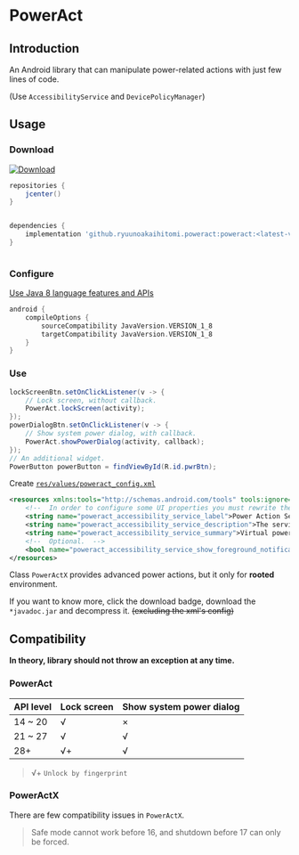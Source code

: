 # PowerAct

## Introduction

An Android library that can manipulate power-related actions with just few lines of code.

(Use `AccessibilityService` and `DevicePolicyManager`)

## Usage

### Download

[ ![Download](https://api.bintray.com/packages/ryuunoakaihitomi/maven/poweract/images/download.svg) ](https://bintray.com/ryuunoakaihitomi/maven/poweract/_latestVersion)

```groovy
repositories {
    jcenter()
}


dependencies {
    implementation 'github.ryuunoakaihitomi.poweract:poweract:<latest-version>'
}
    
```

### Configure

[Use Java 8 language features and APIs](https://developer.android.google.cn/studio/write/java8-support)

```groovy
android {
    compileOptions {
        sourceCompatibility JavaVersion.VERSION_1_8
        targetCompatibility JavaVersion.VERSION_1_8
    }
}
```

### Use

```java
lockScreenBtn.setOnClickListener(v -> {
    // Lock screen, without callback.
    PowerAct.lockScreen(activity);
});
powerDialogBtn.setOnClickListener(v -> {
    // Show system power dialog, with callback.
    PowerAct.showPowerDialog(activity, callback);
});
// An additional widget.
PowerButton powerButton = findViewById(R.id.pwrBtn);
```

Create [`res/values/poweract_config.xml`](library/src/main/res/values/public.xml)

```xml
<resources xmlns:tools="http://schemas.android.com/tools" tools:ignore="UnusedResources">
    <!--  In order to configure some UI properties you must rewrite the res of the library.  -->
    <string name="poweract_accessibility_service_label">Power Action Service</string>
    <string name="poweract_accessibility_service_description">The service is used to perform some power action without reaching the actual power button on the side of the phone. It will never collect any user data.</string>
    <string name="poweract_accessibility_service_summary">Virtual power key accessibility service.</string>
    <!--  Optional.  -->
    <bool name="poweract_accessibility_service_show_foreground_notification">true</bool>
</resources>
```

Class `PowerActX` provides advanced power actions, but it only for **rooted** environment.

If you want to know more, click the download badge, download the `*javadoc.jar` and decompress it. ~~(excluding the xml's config)~~

## Compatibility

**In theory, library should not throw an exception at any time.**

### PowerAct

API level|Lock screen|Show system power dialog
:-|-|-
14 ~ 20 |√|×
21 ~ 27 |√|√
28+|√+|√

> √+ `Unlock by fingerprint`

### PowerActX

There are few compatibility issues in `PowerActX`. 

> Safe mode cannot work before 16,
> and shutdown before 17 can only be forced.